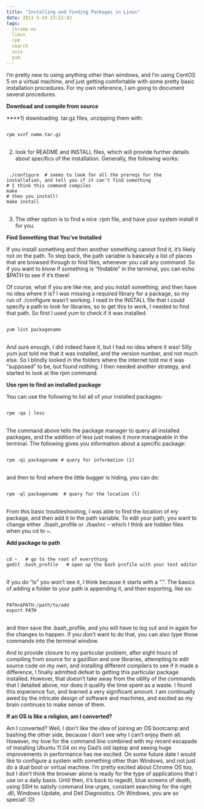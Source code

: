 ```yaml
---
title: "Installing and Finding Packages in Linux"
date: 2011-5-14 23:12:42
tags:
  chrome-os
  linux
  rpm
  search
  unix
  yum
---
```



I’m pretty new to using anything other than windows, and I’m using CentOS 5 on a virtual machine, and just getting comfortable with some pretty basic installation procedures. For my own reference, I am going to document several procedures.

**Download and compile from source**

****1) downloading .tar.gz files, unzipping them with:

<pre>
<code>
rpm xvzf name.tar.gz
</code>
</pre>

2) look for README and INSTALL files, which will provide further details about specifics of the installation. Generally, the following works:

<pre>
<code>
 ./configure  # seems to look for all the prereqs for the installation, and tell you if it can't find something
# I think this command compiles
make          
# then you install!
make install 
</code>
</pre>

3) The other option is to find a nice .rpm file, and have your system install it for you.

**Find Something that You’ve Installed**

If you install something and then another something cannot find it, it’s likely not on the path. To step back, the path variable is basically a list of places that are browsed through to find files, whenever you call any command. So if you want to know if something is “findable” in the terminal, you can echo $PATH to see if it’s there!

Of course, what if you are like me, and you install something, and then have no idea where it is? I was missing a required library for a package, so my run of ./configure wasn’t working. I read in the INSTALL file that I could specify a path to look for libraries, so to get this to work, I needed to find that path. So first I used yum to check if it was installed.

<pre>
<code>
yum list packagename
</code>
</pre>

And sure enough, I did indeed have it, but I had no idea where it was! Silly yum just told me that it was installed, and the version number, and not much else. So I blindly looked in the folders where the internet told me it was “supposed” to be, but found nothing. I then needed another strategy, and started to look at the rpm command.

**Use rpm to find an installed package**

You can use the following to list all of your installed packages:

<pre>
<code>
rpm -qa | less
</code>
</pre>

The command above tells the package manager to query all installed packages, and the addition of less just makes it more manageable in the terminal. The following gives you information about a specific package:

<pre>
<code>
rpm -qi packagename # query for information (i)
</code>
</pre>

and then to find where the little bugger is hiding, you can do:

<pre>
<code>
rpm -ql packagename  # query for the location (l)
</code>
</pre>

From this basic troubleshooting, I was able to find the location of my package, and then add it to the path variable. To edit your path, you want to change either ./bash_profile or ./bashrc – which I think are hidden files when you cd to ~.

**Add package to path**

<pre>
<code>
cd ~   # go to the root of everything
gedit .bash_profile   # open up the bash profile with your text editor
</code>
</pre>

If you do “ls” you won’t see it, I think because it starts with a “.”. The basics of adding a folder to your path is appending it, and then exporting, like so:

<pre>
<code>
PATH=$PATH:/path/to/add
export PATH
</code>
</pre>

and then save the .bash_profile, and you will have to log out and in again for the changes to happen. If you don’t want to do that, you can also type those commands into the terminal window.

And to provide closure to my particular problem, after eight hours of compiling from source for a gazillion and one libraries, attempting to edit source code on my own, and installing different compilers to see if it made a difference, I finally admitted defeat to getting this particular package installed. However, that doesn’t take away from the utility of the commands that I detailed above, nor does it qualify the time spent as a waste. I found this experience fun, and learned a very significant amount. I am continually awed by the intricate design of software and machines, and excited as my brain continues to make sense of them.

**If an OS is like a religion, am I converted?**

Am I converted? Well, I don’t like the idea of joining an OS bootcamp and bashing the other side, because I don’t see why I can’t enjoy them all. However, my love for the command line combined with my recent escapade of installing Ubuntu 11.04 on my Dad’s old laptop and seeing huge improvements in performance has me excited. On some future date I would like to configure a system with something other than Windows, and not just do a dual boot or virtual machine. I’m pretty excited about Chrome OS too, but I don’t think the browser alone is ready for the type of applications that I use on a daily basis. Until then, it’s back to regedit, blue screens of death, using SSH to satisfy command line urges, constant searching for the right .dll, Windows Update, and Dell Diagnostics. Oh Windows, you are so special! :O)
